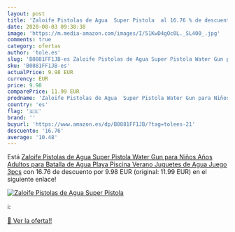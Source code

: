 ```yaml
---
layout: post
title: 'Zaloife Pistolas de Agua  Super Pistola  al 16.76 % de descuento'
date: 2020-08-03 09:38:38
image: 'https://m.media-amazon.com/images/I/51KwD4gOc0L._SL400_.jpg'
comments: true
category: ofertas
author: 'tole.es'
slug: 'B0881FF1JB-es Zaloife Pistolas de Agua Super Pistola Water Gun para...'
sku: 'B0881FF1JB-es'
actualPrice: 9.98 EUR
currency: EUR
price: 9.98
comparePrice: 11.99 EUR
prodname: 'Zaloife Pistolas de Agua  Super Pistola Water Gun para Niños Años Adultos para Batalla de Agua  Playa  Piscina Verano Juguetes de Agua Juego 3pcs'
country: 'es'
flag: '🇪🇸'
brand: ''
buyurl: 'https://www.amazon.es/dp/B0881FF1JB/?tag=tolees-21'
descuento: '16.76'
average: '10.48'
---
```


Está [Zaloife Pistolas de Agua  Super Pistola Water Gun para Niños Años Adultos para Batalla de Agua  Playa  Piscina Verano Juguetes de Agua Juego 3pcs](https://www.amazon.es/dp/B0881FF1JB/?tag=tolees-21) con 16.76 de descuento por 9.98 EUR (original: 11.99 EUR) en el siguiente enlace!

[![Zaloife Pistolas de Agua  Super Pistola ](https://m.media-amazon.com/images/I/51KwD4gOc0L._SL400_.jpg)](https://www.amazon.es/dp/B0881FF1JB/?tag=tolees-21)

ℹ️:


[🛒 Ver la oferta!!](https://www.amazon.es/dp/B0881FF1JB/?tag=tolees-21)
